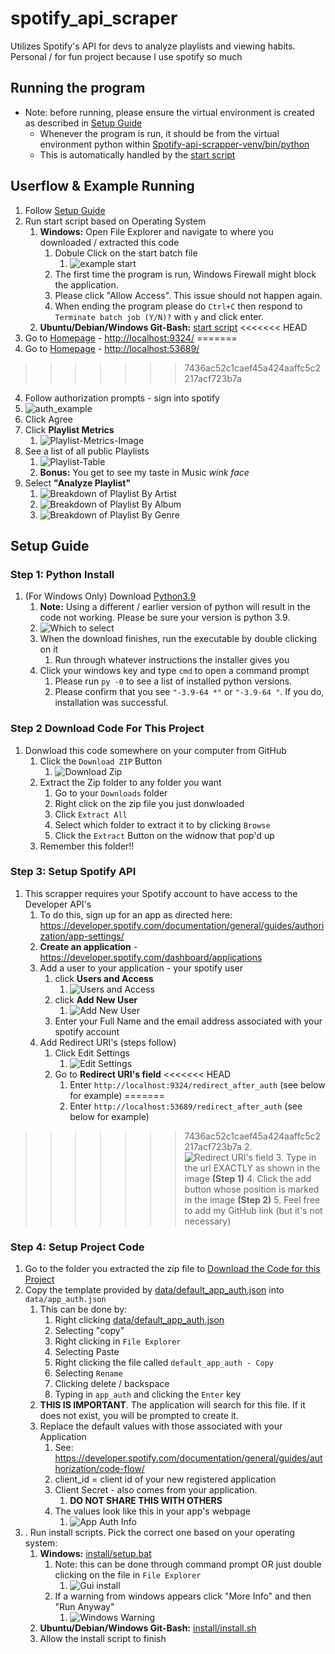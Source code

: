 # spotify_api_scraper
Utilizes Spotify's API for devs to analyze playlists and viewing habits. Personal / for fun project because I use spotify so much

## Running the program
* Note: before running, please ensure the virtual environment is created as described in [Setup Guide](#setup-guide)
    * Whenever the program is run, it should be from the virtual environment python within [Spotify-api-scrapper-venv/bin/python](Spotify-api-scrapper-venv/bin/python)
  * This is automatically handled by the [start script](start.sh)

## Userflow & Example Running

1. Follow [Setup Guide](#setup-guide)
2. Run start script based on Operating System
   1. **Windows:** Open File Explorer and navigate to where you downloaded / extracted this code
      1. Dobule Click on the start batch file
         1. ![example start](docs/images/run_start_gui.jpg)
      3. The first time the program is run, Windows Firewall might block the application.
      4. Please click "Allow Access". This issue should not happen again.
      5. When ending the program please do `Ctrl+C` then respond to `Terminate batch job (Y/N)?` with `y` and click enter.
   2. **Ubuntu/Debian/Windows Git-Bash:** [start script](start.sh)
<<<<<<< HEAD
3. Go to [Homepage](<http://localhost:9324/>) - <http://localhost:9324/>
=======
3. Go to [Homepage](<http://localhost:53689/>) - <http://localhost:53689/>
>>>>>>> 7436ac52c1caef45a424aaffc5c2217acf723b7a
4. Follow authorization prompts - sign into spotify
  1. ![auth_example](docs/images/authorization.png)
  2. Click Agree
5. Click **Playlist Metrics**
   1. ![Playlist-Metrics-Image](docs/images/top_bar_after_auth.jpg)
6. See a list of all public Playlists
   1. ![Playlist-Table](docs/images/example_playlist_table.jpg)
   2. **Bonus:** You get to see my taste in Music *wink face*
7. Select **"Analyze Playlist"**
   1. ![Breakdown of Playlist By Artist](docs/images/example_artist_breakdown.jpg)
   2. ![Breakdown of Playlist By Album](docs/images/example_album_breakdown.jpg)
   3. ![Breakdown of Playlist By Genre](docs/images/example_genre_breakdown.jpg)


## Setup Guide

### Step 1: Python Install

1. (For Windows Only) Download [Python3.9](https://www.python.org/downloads/release/python-390/)
   1. **Note:** Using a different / earlier version of python will result in the code not working. Please be sure your version is python 3.9.
   2. ![Which to select](docs/images/install/install_python.jpg)
   3. When the download finishes, run the executable by double clicking on it
      1. Run through whatever instructions the installer gives you
   4. Click your windows key and type `cmd` to open a command prompt
      1. Please run `py -0` to see a list of installed python versions.
      2. Please confirm that you see `"-3.9-64 *"` or `"-3.9-64 "`. If you do, installation was successful.

### Step 2 Download Code For This Project

1. Donwload this code somewhere on your computer from GitHub
   1. Click the `Download ZIP` Button
      1. ![Download Zip](docs/images/setup/download_from_git.jpg)
   2. Extract the Zip folder to any folder you want
      1. Go to your `Downloads` folder
      2. Right click on the zip file you just donwloaded
      3. Click `Extract All`
      4. Select which folder to extract it to by clicking `Browse`
      5. Click the `Extract` Button on the widnow that pop'd up
   3. Remember this folder!!

### Step 3: Setup Spotify API

1. This scrapper requires your Spotify account to have access to the Developer API's
   1. To do this, sign up for an app as directed here: <https://developer.spotify.com/documentation/general/guides/authorization/app-settings/>
   2. **Create an application** - <https://developer.spotify.com/dashboard/applications>
   3. Add a user to your application - your spotify user
      1. click **Users and Access**
         1. ![Users and Access](docs/images/setup/users_and_access_button.png)
      2. click **Add New User**
         1. ![Add New User](docs/images/setup/add_user_button.jpg)
      3. Enter your Full Name and the email address associated with your spotify account
   4. Add Redirect URI's (steps follow)
      1. Click Edit Settings
         1. ![Edit Settings](docs/images/setup/edit_settings_button.jpg)
      2. Go to **Redirect URI's field**
<<<<<<< HEAD
         1. Enter `http://localhost:9324/redirect_after_auth` (see below for example)
=======
         1. Enter `http://localhost:53689/redirect_after_auth` (see below for example)
>>>>>>> 7436ac52c1caef45a424aaffc5c2217acf723b7a
         2. ![Redirect URI's field](docs/images/setup/add_uri_callback.jpg)
      3. Type in the url EXACTLY as shown in the image **(Step 1)**
      4. Click the add button whose position is marked in the image **(Step 2)**
      5. Feel free to add my GitHub link (but it's not necessary)

### Step 4: Setup Project Code

1. Go to the folder you extracted the zip file to [Download the Code for this Project](#step-2-download-code-for-this-project)
2. Copy the template provided by [data/default_app_auth.json](data/default_app_auth.json) into `data/app_auth.json`
   1. This can be done by:
      1. Right clicking [data/default_app_auth.json](data/default_app_auth.json)
      2. Selecting "copy"
      3. Right clicking in `File Explorer`
      4. Selecting Paste
      5. Right clicking the file called `default_app_auth - Copy`
      6. Selecting `Rename`
      7. Clicking delete / backspace
      8. Typing in `app_auth` and clicking the `Enter` key
   2. **THIS IS IMPORTANT**. The application will search for this file. If it does not exist, you will be prompted to create it.
   3. Replace the default values with those associated with your Application
      1. See: <https://developer.spotify.com/documentation/general/guides/authorization/code-flow/>
      2. client_id = client id of your new registered application
      3. Client Secret - also comes from your application.
         1. **DO NOT SHARE THIS WITH OTHERS**
      4. The values look like this in your app's webpage
         1. ![App Auth Info](docs/images/setup/auth_json_values.jpg)
3. . Run install scripts. Pick the correct one based on your operating system:
   1. **Windows:**  [install/setup.bat](install/setup.bat)
      1. Note: this can be done through command prompt OR just double clicking on the file in `File Explorer`
         1. ![Gui install](docs/images/install/ex_running_install_gui.jpg)
      2. If a warning from windows appears click "More Info" and then "Run Anyway"
         1. ![Windows Warning](docs/images/install/windows_warning.jpg)
   2. **Ubuntu/Debian/Windows Git-Bash:** [install/install.sh](install/install.sh)
   3. Allow the install script to finish
